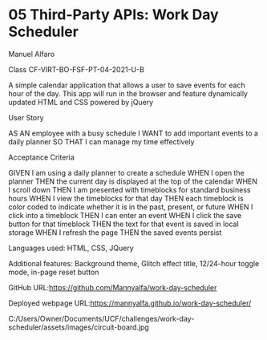 # 05 Third-Party APIs: Work Day Scheduler

Manuel Alfaro

Class CF-VIRT-BO-FSF-PT-04-2021-U-B

A simple calendar application that allows a user to save events for each hour of the day. This app will run in the browser and feature dynamically updated HTML and CSS powered by jQuery

User Story

AS AN employee with a busy schedule
I WANT to add important events to a daily planner
SO THAT I can manage my time effectively

Acceptance Criteria

GIVEN I am using a daily planner to create a schedule
WHEN I open the planner
THEN the current day is displayed at the top of the calendar
WHEN I scroll down
THEN I am presented with timeblocks for standard business hours
WHEN I view the timeblocks for that day
THEN each timeblock is color coded to indicate whether it is in the past, present, or future
WHEN I click into a timeblock
THEN I can enter an event
WHEN I click the save button for that timeblock
THEN the text for that event is saved in local storage
WHEN I refresh the page
THEN the saved events persist

Languages used: HTML, CSS, JQuery

Additional features: Background theme, Glitch effect title, 12/24-hour toggle mode, in-page reset button

GitHub URL:https://github.com/Mannyalfa/work-day-scheduler

Deployed webpage URL:https://mannyalfa.github.io/work-day-scheduler/


C:/Users/Owner/Documents/UCF/challenges/work-day-scheduler/assets/images/circuit-board.jpg


